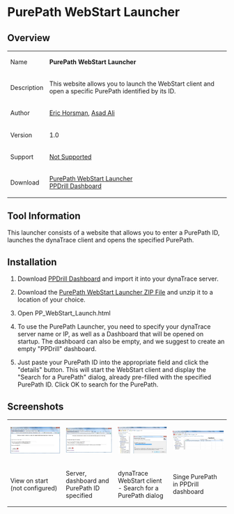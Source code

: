 <html xmlns="http://www.w3.org/1999/xhtml">
<head>
    <title>PurePath WebStart Launcher</title>
    <meta http-equiv="Content-Type" content="text/html; charset=UTF-8"/>
    <meta http-equiv="X-UA-Compatible" content="IE=EmulateIE8" />
    <meta content="Scroll Wiki Publisher" name="generator"/>
    <link type="text/css" rel="stylesheet" href="css/blueprint/liquid.css" media="screen, projection"/>
    <link type="text/css" rel="stylesheet" href="css/blueprint/print.css" media="print"/>
    <link type="text/css" rel="stylesheet" href="css/content-style.css" media="screen, projection, print"/>
    <link type="text/css" rel="stylesheet" href="css/screen.css" media="screen, projection"/>
    <link type="text/css" rel="stylesheet" href="css/print.css" media="print"/>
</head>
<body>
                <h1>PurePath WebStart Launcher</h1>
    <div class="section-2"  id="63766584_PurePathWebStartLauncher-Overview"  >
        <h2>Overview</h2>
    <div class="tablewrap">
        <table>
<thead class=" "></thead><tfoot class=" "></tfoot><tbody class=" ">    <tr>
            <td rowspan="1" colspan="1">
        <p>
Name    </p>
            </td>
                <td rowspan="1" colspan="1">
        <p>
<strong class=" ">PurePath WebStart Launcher</strong>    </p>
            </td>
        </tr>
    <tr>
            <td rowspan="1" colspan="1">
        <p>
Description    </p>
            </td>
                <td rowspan="1" colspan="1">
        <p>
This website allows you to launch the WebStart client and open a specific PurePath identified by its ID.    </p>
            </td>
        </tr>
    <tr>
            <td rowspan="1" colspan="1">
        <p>
Author    </p>
            </td>
                <td rowspan="1" colspan="1">
        <p>
<a href="mailto:eric.horsman@dynatrace.com">Eric Horsman</a>, <a href="mailto:asad.ali@dynatrace.com">Asad Ali</a>    </p>
            </td>
        </tr>
    <tr>
            <td rowspan="1" colspan="1">
        <p>
Version    </p>
            </td>
                <td rowspan="1" colspan="1">
        <p>
1.0    </p>
            </td>
        </tr>
    <tr>
            <td rowspan="1" colspan="1">
        <p>
Support    </p>
            </td>
                <td rowspan="1" colspan="1">
        <p>
<a href="https://community/display/DL/Support+Levels#SupportLevels-Community">Not Supported </a>    </p>
            </td>
        </tr>
    <tr>
            <td rowspan="1" colspan="1">
        <p>
Download    </p>
            </td>
                <td rowspan="1" colspan="1">
        <p>
<a href="attachments_63963150_1_PP_WebStart_Launcher.zip">PurePath WebStart Launcher</a><br/><a href="attachments_63963160_1_PPDrill.dashboard.xml">PPDrill Dashboard</a>    </p>
            </td>
        </tr>
</tbody>        </table>
            </div>
    </div>
    <div class="section-2"  id="63766584_PurePathWebStartLauncher-ToolInformation"  >
        <h2>Tool Information</h2>
    <p>
This launcher consists of a website that allows you to enter a PurePath ID, launches the dynaTrace client and opens the specified PurePath.    </p>
    </div>
    <div class="section-2"  id="63766584_PurePathWebStartLauncher-Installation"  >
        <h2>Installation</h2>
    <div class="confbox panel">
        <p>
    </p>
    </div>
<ol class=" "><li class=" ">    <p>
Download <a href="attachments_63963160_1_PPDrill.dashboard.xml">PPDrill Dashboard</a> and import it into your dynaTrace server.    </p>
</li><li class=" ">    <p>
Download the <a href="attachments_63963150_1_PP_WebStart_Launcher.zip">PurePath WebStart Launcher ZIP File</a> and unzip it to a location of your choice.    </p>
</li><li class=" ">    <p>
Open PP_WebStart_Launch.html    </p>
</li><li class=" ">    <p>
To use the PurePath Launcher, you need to specify your dynaTrace server name or IP, as well as a Dashboard that will be opened on startup. The dashboard can also be empty, and we suggest to create an empty &quot;PPDrill&quot; dashboard.    </p>
</li><li class=" ">    <p>
Just paste your PurePath ID into the appropriate field and click the &quot;details&quot; button. This will start the WebStart client and display the &quot;Search for a PurePath&quot; dialog, already pre-filled with the specified PurePath ID. Click OK to search for the PurePath.    </p>
</li></ol>    </div>
    <div class="section-2"  id="63766584_PurePathWebStartLauncher-Screenshots"  >
        <h2>Screenshots</h2>
    <p>
    </p>
    <div class="tablewrap">
        <table>
<thead class=" "></thead><tfoot class=" "></tfoot><tbody class=" ">    <tr>
            <td rowspan="1" colspan="1">
        <p>
            <img src="images_community/download/attachments/63766584/Step1.jpg" alt="images_community/download/attachments/63766584/Step1.jpg" class="" />
            </p>
            </td>
                <td rowspan="1" colspan="1">
        <p>
            <img src="images_community/download/attachments/63766584/Step3.jpg" alt="images_community/download/attachments/63766584/Step3.jpg" class="" />
            </p>
            </td>
                <td rowspan="1" colspan="1">
        <p>
            <img src="images_community/download/attachments/63766584/Step4.jpg" alt="images_community/download/attachments/63766584/Step4.jpg" class="" />
            </p>
            </td>
                <td rowspan="1" colspan="1">
        <p>
            <img src="images_community/download/attachments/63766584/Step5.jpg" alt="images_community/download/attachments/63766584/Step5.jpg" class="" />
            </p>
            </td>
        </tr>
    <tr>
            <td rowspan="1" colspan="1">
        <p>
View on start (not configured)    </p>
            </td>
                <td rowspan="1" colspan="1">
        <p>
Server, dashboard and PurePath ID specified    </p>
            </td>
                <td rowspan="1" colspan="1">
        <p>
dynaTrace WebStart client - Search for a PurePath dialog    </p>
            </td>
                <td rowspan="1" colspan="1">
        <p>
Singe PurePath in PPDrill dashboard    </p>
            </td>
        </tr>
</tbody>        </table>
            </div>
    </div>
            </div>
        </div>
        <div class="footer">
        </div>
    </div>
</body>
</html>
